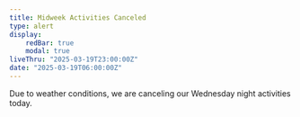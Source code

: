 ```yaml
---
title: Midweek Activities Canceled
type: alert
display:
    redBar: true
    modal: true
liveThru: "2025-03-19T23:00:00Z"
date: "2025-03-19T06:00:00Z"
---
```


Due to weather conditions, we are canceling our Wednesday night activities today.
